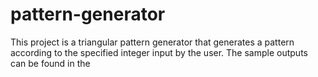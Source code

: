 # pattern-generator
This project is a triangular pattern generator that generates a pattern according to the specified integer input by the user. The sample outputs can be found in the 
